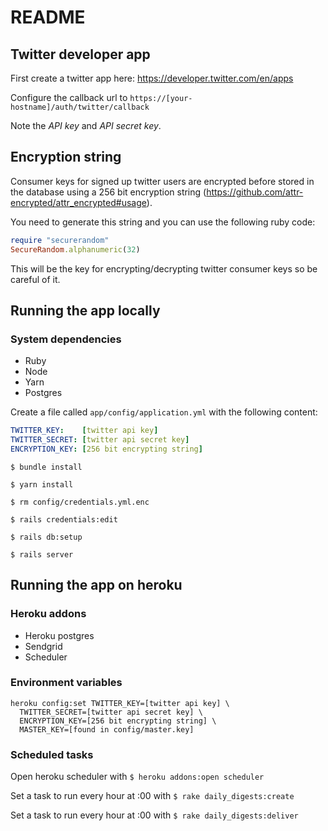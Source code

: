 # README

## Twitter developer app
First create a twitter app here: https://developer.twitter.com/en/apps

Configure the callback url to `https://[your-hostname]/auth/twitter/callback`

Note the *API key* and *API secret key*.

## Encryption string
Consumer keys for signed up twitter users are encrypted before stored in the database using a 256 bit encryption string (https://github.com/attr-encrypted/attr_encrypted#usage).

You need to generate this string and you can use the following ruby code:

```ruby
require "securerandom"
SecureRandom.alphanumeric(32)
```

This will be the key for encrypting/decrypting twitter consumer keys so be careful of it.

## Running the app locally

### System dependencies
- Ruby
- Node
- Yarn
- Postgres

Create a file called `app/config/application.yml` with the following content:
```YAML
TWITTER_KEY:    [twitter api key]
TWITTER_SECRET: [twitter api secret key]
ENCRYPTION_KEY: [256 bit encrypting string]
```


`$ bundle install`

`$ yarn install`

`$ rm config/credentials.yml.enc`

`$ rails credentials:edit`

`$ rails db:setup`

`$ rails server`


## Running the app on heroku

### Heroku addons
- Heroku postgres
- Sendgrid
- Scheduler

### Environment variables
```
heroku config:set TWITTER_KEY=[twitter api key] \
  TWITTER_SECRET=[twitter api secret key] \
  ENCRYPTION_KEY=[256 bit encrypting string] \
  MASTER_KEY=[found in config/master.key]
```

### Scheduled tasks
Open heroku scheduler with `$ heroku addons:open scheduler`

Set a task to run every hour at :00 with `$ rake daily_digests:create`

Set a task to run every hour at :00 with `$ rake daily_digests:deliver`
